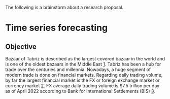 The following is a brainstorm about a research proposal.

# Time series forecasting

## Objective

Bazaar of Tabriz is described as the largest covered bazaar in the world and is one of the oldest bazaars in the Middle East [1]. Tabriz has been a hub for trade over the centuries and millennia. Nowadays, a huge segment of modern trade is done on financial markets. Regarding daily trading volume, by far the largest financial market is the FX or foreign exchange market or currency market [2]. FX average daily trading volume is $7.5 trillion per day as of April 2022 according to Bank for International Settlements (BIS) [3].



[1]: https://en.wikipedia.org/wiki/Bazaar_of_Tabriz
[2]: https://en.wikipedia.org/wiki/Foreign_exchange_market
[3]: https://www.bis.org/statistics/rpfx22_fx.htm
